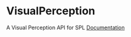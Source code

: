 # VisualPerception
A Visual Perception API for SPL 
[Documentation](https://abrolhus.github.io/VisualPerceptionAPI/)
